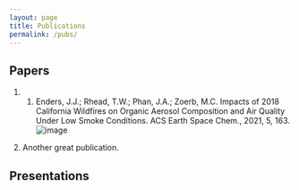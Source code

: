 ```yaml
---
layout: page
title: Publications
permalink: /pubs/
---
```


## Papers
1. 1.	Enders, J.J.; Rhead, T.W.; Phan, J.A.; Zoerb, M.C. Impacts of 2018 California Wildfires on Organic Aerosol Composition and Air Quality Under Low Smoke Conditions. ACS Earth Space Chem., 2021, 5, 163.![image](https://user-images.githubusercontent.com/79220606/109922272-ed574400-7c71-11eb-9927-b0ca7d95d156.png)

2. Another great publication.

## Presentations
